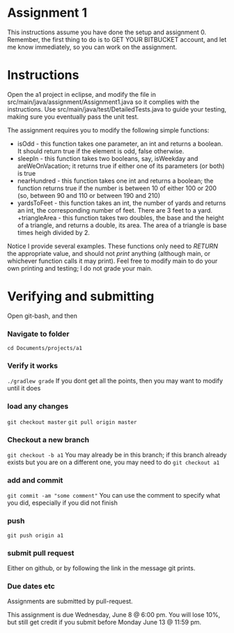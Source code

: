 Assignment 1
===

This instructions assume you have done the setup and assignment 0. Remember, the first thing to do is to GET YOUR BITBUCKET account, and let me know immediately, so you can work on the assignment. 

# Instructions

Open the a1 project in eclipse, and modify the file in src/main/java/assignment/Assignment1.java so it complies with the instructions. Use src/main/java/test/DetailedTests.java to guide your testing, making sure you eventually pass the unit test.

The assignment requires you to modify the following simple functions:
+ isOdd - this function takes one parameter, an int and returns a boolean. It should return true if the element is odd, false otherwise.
+ sleepIn - this function takes two booleans, say, isWeekday and areWeOnVacation; it returns true if either one of its parameters (or both) is true
+ nearHundred - this function takes one int and returns a boolean; the function returns true if the number is between 10 of either 100 or 200 (so, between 90 and 110 or between 190 and 210)
+ yardsToFeet - this function takes an int, the number of yards and returns an int, the corresponding number of feet. There are 3 feet to a yard.
+triangleArea - this function takes two doubles, the base and the height of a triangle, and returns a double, its area. The area of a triangle is base times heigh divided by 2.

Notice I provide several examples. These functions only need to *RETURN* the appropriate value, and should not *print* anything (although main, or whichever function calls it may print). Feel free to modify main to do your own printing and testing; I do not grade your main.

# Verifying and submitting

Open git-bash, and then

### Navigate to folder
```cd Documents/projects/a1```

### Verify it works
```./gradlew grade```
If you dont get all the points, then you may want to modify until it does

### load any changes
```git checkout master```
```git pull origin master```


### Checkout a new branch
```git checkout -b a1``` 
You may already be in this branch; if this branch already exists but you are on a different one, you may need to do ```git checkout a1```

### add and commit
```git commit -am "some comment"```
You can use the comment to specify what you did, especially if you did not finish

### push
```git push origin a1```

### submit pull request
Either on github, or by following the link in the message git prints.

### Due dates etc
Assignments are submitted by pull-request.

This assignment is due Wednesday, June 8 @ 6:00 pm. You will lose 10%, but still get credit if you submit before Monday June 13 @ 11:59 pm.
